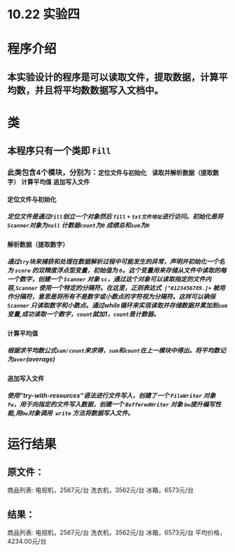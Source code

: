 # 10.22 实验四
# 程序介绍
## 本实验设计的程序是可以读取文件，提取数据，计算平均数，并且将平均数数据写入文档中。
# 类
## 本程序只有一个类即 `Fill` 
### 此类包含4个模块，分别为：`定位文件与初始化 ` `读取并解析数据（提取数字）` `计算平均值` `追加写入文件`
#### 定位文件与初始化
##### 定位文件是通过`Fill`创立一个对象然后 `fill` `+` `txt文件地址`进行访问。初始化是将`Scanner`对象为`null` 计数器`count`为`0` 成绩总和`sum`为`0`
#### 解析数据（提取数字）
##### 通过`try`块来捕获和处理在数据解析过程中可能发生的异常，声明并初始化一个名为 `score` 的双精度浮点型变量，初始值为 `0`。这个变量用来存储从文件中读取的每一个数字，创建一个 `Scanner` 对象 `sc`，通过这个对象可以读取指定的文件内容,`Scanner` 使用一个特定的分隔符。在这里，正则表达式` [^0123456789.]+` 被用作分隔符，意思是将所有不是数字或小数点的字符视为分隔符。这样可以确保 `Scanner` 只读取数字和小数点。通过while循环来实现读取并存储数据并累加到`sum`变量,成功读取一个数字，`count`就加1，`count`是计数器。
#### 计算平均值
##### 根据求平均数公式`sum/count`来求得，`sum`和`count`在上一模块中得出。将平均数记为`aver`(average)
#### 追加写入文件
##### 使用“try-with-resources”语法进行文件写入，创建了一个 `FileWriter` 对象 `fw`，用于向指定的文件写入数据，创建一个 `BufferedWriter` 对象 `bw`提升编写性能,用` bw `对象调用` write` 方法将数据写入文件。
# 运行结果
## 原文件：
商品列表:
电视机，2567元/台
洗衣机，3562元/台
冰箱，6573元/台
## 结果：
商品列表:
电视机，2567元/台
洗衣机，3562元/台
冰箱，6573元/台
平均价格，4234.00元/台
